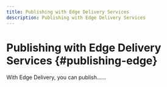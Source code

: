 ```yaml
---
title: Publishing with Edge Delivery Services
description: Publishing with Edge Delivery Services
---
```


# Publishing with Edge Delivery Services {#publishing-edge}

With Edge Delivery, you can publish......
